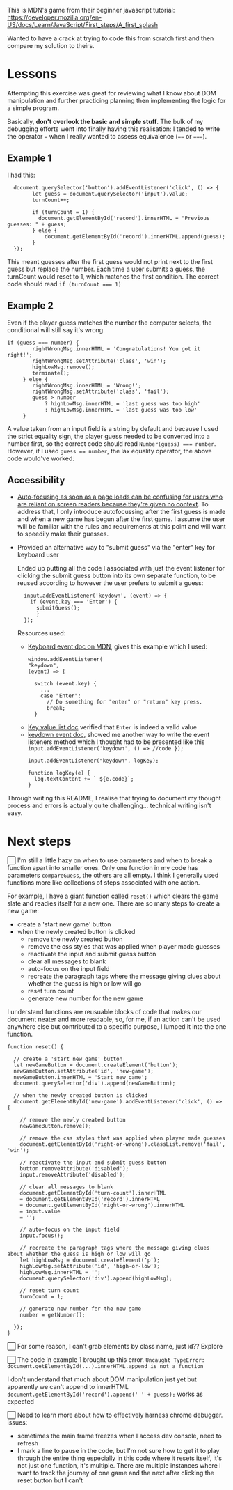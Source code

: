 This is MDN's game from their beginner javascript tutorial: https://developer.mozilla.org/en-US/docs/Learn/JavaScript/First_steps/A_first_splash

Wanted to have a crack at trying to code this from scratch first and then compare my solution to theirs.

# Lessons

Attempting this exercise was great for reviewing what I know about DOM manipulation and further practicing planning then implementing the logic for a simple program.

Basically, **don't overlook the basic and simple stuff**. The bulk of my debugging efforts went into finally having this realisation: I tended to write the operator `=` when I really wanted to assess equivalence (`==` or `===`). 

## Example 1
I had this:

```
  document.querySelector('button').addEventListener('click', () => {
        let guess = document.querySelector('input').value;
        turnCount++;

        if (turnCount = 1) {
          document.getElementById('record').innerHTML = "Previous guesses: " + guess;
        } else {
            document.getElementById('record').innerHTML.append(guess);
        }
  });
```
This meant guesses after the first guess would not print next to the first guess but replace the number. Each time a user submits a guess, the turnCount would reset to 1, which matches the first condition. The correct code should read `if (turnCount === 1)`

## Example 2
Even if the player guess matches the number the computer selects, the conditional will still say it's wrong. 
```
if (guess === number) {
        rightWrongMsg.innerHTML = 'Congratulations! You got it right!';
        rightWrongMsg.setAttribute('class', 'win');
        highLowMsg.remove();
        terminate();
     } else {
        rightWrongMsg.innerHTML = 'Wrong!';
        rightWrongMsg.setAttribute('class', 'fail');
        guess > number  
            ? highLowMsg.innerHTML = 'last guess was too high'
            : highLowMsg.innerHTML = 'last guess was too low'
     }
```
A value taken from an input field is a string by default and because I used the strict equality sign, the player guess needed to be converted into a number first, so the correct code should read `Number(guess) === number`. However, if I used `guess == number`, the lax equality operator, the above code would've worked. 

## Accessibility
- [Auto-focusing as soon as a page loads can be confusing for users who are reliant on screen readers because they're given no context](https://developer.mozilla.org/en-US/docs/Web/HTML/Global_attributes/autofocus). To address that, I only introduce autofocussing after the first guess is made and when a new game has begun after the first game. I assume the user will be familiar with the rules and requirements at this point and will want to speedily make their guesses.

- Provided an alternative way to "submit guess" via the "enter" key for keyboard user
  
  Ended up putting all the code I associated with just the event listener for clicking the submit guess button into its own separate function, to be reused according to however the user prefers to submit a guess: 

  ```
    input.addEventListener('keydown', (event) => {
      if (event.key === 'Enter') {
        submitGuess();
        }
    });
  ```
  
  Resources used: 
  - [Keyboard event doc on MDN](https://developer.mozilla.org/en-US/docs/Web/API/KeyboardEvent/key), gives this example which I used:
    ```
    window.addEventListener(
    "keydown",
    (event) => {
    
      switch (event.key) {
        ...
        case "Enter":
          // Do something for "enter" or "return" key press.
          break;
      }

    ```
  - [Key value list doc](https://developer.mozilla.org/en-US/docs/Web/API/UI_Events/Keyboard_event_key_values#whitespace_keys) verified that `Enter` is indeed a valid value 
  - [keydown event doc](https://developer.mozilla.org/en-US/docs/Web/API/Element/keydown_event), showed me another way to write the event listeners method which I thought had to be presented like this `input.addEventListener('keydown', () => //code });`
    ```
    input.addEventListener("keydown", logKey);

    function logKey(e) {
      log.textContent += ` ${e.code}`;
    }
    ```

Through writing this README, I realise that trying to document my thought process and errors is actually quite challenging... technical writing isn't easy.

# Next steps

⬜️ I'm still a little hazy on when to use parameters and when to break a function apart into smaller ones. Only one function in my code has parameters `compareGuess`, the others are all empty. I think I generally used functions more like collections of steps associated with one action. 

For example, I have a giant function called `reset()` which clears the game slate and readies itself for a new one. There are so many steps to create a new game:
- create a 'start new game' button
- when the newly created button is clicked 
  - remove the newly created button
  - remove the css styles that was applied when player made guesses
  - reactivate the input and submit guess button
  - clear all messages to blank
  - auto-focus on the input field
  - recreate the paragraph tags where the message giving clues about whether the guess is high or low will go
  - reset turn count
  - generate new number for the new game

I understand functions are reusuable blocks of code that makes our document neater and more readable, so, for me, if an action can't be used anywhere else but contributed to a specific purpose, I lumped it into the one function.

```
function reset() {

  // create a 'start new game' button
  let newGameButton = document.createElement('button');
  newGameButton.setAttribute('id', 'new-game');
  newGameButton.innerHTML = 'Start new game';
  document.querySelector('div').append(newGameButton);
  
  // when the newly created button is clicked 
  document.getElementById('new-game').addEventListener('click', () => {

    // remove the newly created button
    newGameButton.remove();

    // remove the css styles that was applied when player made guesses
    document.getElementById('right-or-wrong').classList.remove('fail', 'win');

    // reactivate the input and submit guess button
    button.removeAttribute('disabled');
    input.removeAttribute('disabled');

    // clear all messages to blank
    document.getElementById('turn-count').innerHTML
    = document.getElementById('record').innerHTML
    = document.getElementById('right-or-wrong').innerHTML
    = input.value
    = '';
    
    // auto-focus on the input field 
    input.focus();
    
    // recreate the paragraph tags where the message giving clues about whether the guess is high or low will go
    let highLowMsg = document.createElement('p');
    highLowMsg.setAttribute('id', 'high-or-low');
    highLowMsg.innerHTML = '';
    document.querySelector('div').append(highLowMsg);

    // reset turn count
    turnCount = 1;

    // generate new number for the new game
    number = getNumber();
    
  });
}
```

⬜️ For some reason, I can't grab elements by class name, just id?? Explore

⬜️ The code in example 1 brought up this error.
```Uncaught TypeError: document.getElementById(...).innerHTML.append is not a function```

I don't understand that much about DOM manipulation just yet but apparently we can't append to innerHTML `document.getElementById('record').append(' ' + guess);` works as expected

⬜️ Need to learn more about how to effectively harness chrome debugger. issues:
- sometimes the main frame freezes when I access dev console, need to refresh
- I mark a line to pause in the code, but I'm not sure how to get it to play through the entire thing especially in this code where it resets itself, it's not just one function, it's multiple. There are multiple instances where I want to track the journey of one game and the next after clicking the reset button but I can't